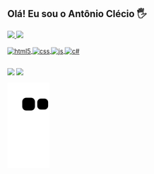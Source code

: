 ## Olá! Eu sou o Antônio Clécio 🖐️

<div>
  <a href="https://https://www.linkedin.com/in/ant%C3%B4nio-cl%C3%A9cio-2a6b4721a/">
  <img height="175em" src="https://github-readme-stats.vercel.app/api?username=antonio-clecio&show_icons=true&theme=dark&include_all_commits=true&count_private=true"/>
  <img height="175em" src="https://github-readme-stats.vercel.app/api/top-langs/?username=antonio-clecio&layout=compact&langs_count=16&theme=dark"/>
</div>
  
<div style="display: inline_block"><br>
  <img align="center" alt="html5" height="30" width="40" src="https://cdn.jsdelivr.net/gh/devicons/devicon/icons/html5/html5-original.svg" />
  <img align="center" alt="css" height="30" width="40" src="https://cdn.jsdelivr.net/gh/devicons/devicon/icons/css3/css3-original.svg" />
  <img align="center" alt="js" height="30" width="40" src="https://cdn.jsdelivr.net/gh/devicons/devicon/icons/javascript/javascript-original.svg" />
  <img align="center" alt="c#" height="30" width="40" src="https://cdn.jsdelivr.net/gh/devicons/devicon/icons/csharp/csharp-original.svg" />
</div>

##
  
<div>
  <a href="https://www.linkedin.com/in/ant%C3%B4nio-cl%C3%A9cio-2a6b4721a" target="_blank"><img src="https://img.shields.io/badge/-LinkedIn-%230077B5?style=for-the-badge&logo=linkedin&logoColor=white" target="_blank"></a>
  <a href="https://www.instagram.com/clecioanttonio" target="_blank"><img src="https://img.shields.io/badge/-Instagram-%23E4405F?style=for-the-badge&logo=instagram&logoColor=white" target="_blank"></a>
</div>
  
![Snake animation](https://github.com/antonio-clecio/antonio-clecio/blob/output/github-contribution-grid-snake.svg)
